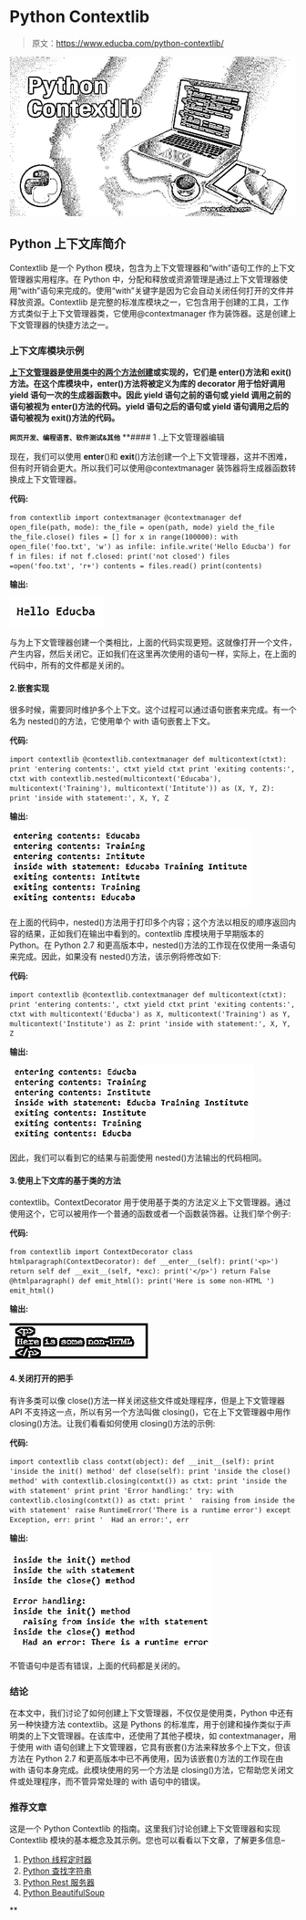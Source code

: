 # Python Contextlib

> 原文：<https://www.educba.com/python-contextlib/>

![Python-Contextlib](img/d39ce9e74021ff561c0387d364a2bf8a.png)



## Python 上下文库简介

Contextlib 是一个 Python 模块，包含为上下文管理器和“with”语句工作的上下文管理器实用程序。在 Python 中，分配和释放或资源管理是通过上下文管理器使用“with”语句来完成的。使用“with”关键字是因为它会自动关闭任何打开的文件并释放资源。Contextlib 是完整的标准库模块之一，它包含用于创建的工具，工作方式类似于上下文管理器类，它使用@contextmanager 作为装饰器。这是创建上下文管理器的快捷方法之一。

### 上下文库模块示例

**[上下文管理器是使用类中的两个方法创建](https://www.educba.com/python-context-manager/)或实现的，它们是 __enter__()方法和 __exit__()方法。在这个库模块中，__enter__()方法将被定义为库的 decorator 用于恰好调用 yield 语句一次的生成器函数中。因此 yield 语句之前的语句或 yield 调用之前的语句被视为 __enter__()方法的代码。yield 语句之后的语句或 yield 语句调用之后的语句被视为 __exit__()方法的代码。**

 **<small>网页开发、编程语言、软件测试&其他</small>**  **#### 1 .上下文管理器编辑

现在，我们可以使用 __enter__()和 __exit__()方法创建一个上下文管理器，这并不困难，但有时开销会更大。所以我们可以使用@contextmanager 装饰器将生成器函数转换成上下文管理器。

**代码:**

`from contextlib import contextmanager
@contextmanager
def open_file(path, mode):
the_file = open(path, mode)
yield the_file
the_file.close()
files = [] for x in range(100000):
with open_file('foo.txt', 'w') as infile:
infile.write('Hello Educba')
for f in files:
if not f.closed:
print('not closed')
files =open('foo.txt', 'r+')
contents = files.read()
print(contents)`

**输出:**

![Python Contextlib output 1](img/bb9687a7c8a17c70016ca816b351aec3.png)



与为上下文管理器创建一个类相比，上面的代码实现更短。这就像打开一个文件，产生内容，然后关闭它。正如我们在这里再次使用的语句一样，实际上，在上面的代码中，所有的文件都是关闭的。

#### 2.嵌套实现

很多时候，需要同时维护多个上下文。这个过程可以通过语句嵌套来完成。有一个名为 nested()的方法，它使用单个 with 语句嵌套上下文。

**代码:**

`import contextlib
@contextlib.contextmanager
def multicontext(ctxt):
print 'entering contents:', ctxt
yield ctxt
print 'exiting contents:', ctxt
with contextlib.nested(multicontext('Educaba'), multicontext('Training'), multicontext('Intitute')) as (X, Y, Z):
print 'inside with statement:', X, Y, Z`

**输出:**

![Python Contextlib output 2](img/200d49430d1fe180f3ff32e4b2ee09b6.png)



在上面的代码中，nested()方法用于打印多个内容；这个方法以相反的顺序返回内容的结果，正如我们在输出中看到的。contextlib 库模块用于早期版本的 Python。在 Python 2.7 和更高版本中，nested()方法的工作现在仅使用一条语句来完成。因此，如果没有 nested()方法，该示例将修改如下:

**代码:**

`import contextlib
@contextlib.contextmanager
def multicontext(ctxt):
print 'entering contents:', ctxt
yield ctxt
print 'exiting contents:', ctxt
with multicontext('Educba') as X, multicontext('Training') as Y, multicontext('Institute') as Z:
print 'inside with statement:', X, Y, Z`

**输出:**

![output 3](img/f0f566bba546182839b9d5ce8022b731.png)



因此，我们可以看到它的结果与前面使用 nested()方法输出的代码相同。

#### 3.使用上下文库的基于类的方法

contextlib。ContextDecorator 用于使用基于类的方法定义上下文管理器。通过使用这个，它可以被用作一个普通的函数或者一个函数装饰器。让我们举个例子:

**代码:**

`from contextlib import ContextDecorator
class htmlparagraph(ContextDecorator):
def __enter__(self):
print('<p>')
return self
def __exit__(self, *exc):
print('</p>')
return False
@htmlparagraph()
def emit_html():
print('Here is some non-HTML ')
emit_html()`

**输出:**

![output 4](img/a8f66493708bebe908ba4f2d47667d9e.png)



#### 4.关闭打开的把手

有许多类可以像 close()方法一样关闭这些文件或处理程序，但是上下文管理器 API 不支持这一点，所以有另一个方法叫做 closing()，它在上下文管理器中用作 closing()方法。让我们看看如何使用 closing()方法的示例:

**代码:**

`import contextlib
class contxt(object):
def __init__(self):
print 'inside the init() method'
def close(self):
print 'inside the close() method'
with contextlib.closing(contxt()) as ctxt:
print 'inside the with statement'
print
print 'Error handling:'
try:
with contextlib.closing(contxt()) as ctxt:
print '  raising from inside the with statement'
raise RuntimeError('There is a runtime error')
except Exception, err:
print '  Had an error:', err`

**输出:**

![output 5](img/2113b57de36760279960c965c15b83d2.png)



不管语句中是否有错误，上面的代码都是关闭的。

### 结论

在本文中，我们讨论了如何创建上下文管理器，不仅仅是使用类，Python 中还有另一种快捷方法 contextlib。这是 Pythons 的标准库，用于创建和操作类似于声明类的上下文管理器。在该库中，还使用了其他子模块，如 contextmanager，用于使用 with 语句创建上下文管理器，它具有嵌套()方法来释放多个上下文，但该方法在 Python 2.7 和更高版本中已不再使用，因为该嵌套()方法的工作现在由 with 语句本身完成。此模块使用的另一个方法是 closing()方法，它帮助您关闭文件或处理程序，而不管异常处理的 with 语句中的错误。

### 推荐文章

这是一个 Python Contextlib 的指南。这里我们讨论创建上下文管理器和实现 Contextlib 模块的基本概念及其示例。您也可以看看以下文章，了解更多信息–

1.  [Python 线程定时器](https://www.educba.com/python-threading-timer/)
2.  [Python 查找字符串](https://www.educba.com/python-find-string/)
3.  [Python Rest 服务器](https://www.educba.com/python-rest-server/)
4.  [Python BeautifulSoup](https://www.educba.com/python-beautifulsoup/)





**